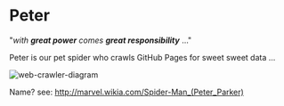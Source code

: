# Peter

"*with* ***great power*** *comes* ***great responsibility*** ..."

Peter is our pet spider who crawls GitHub Pages for sweet sweet data ...

![web-crawler-diagram](https://cloud.githubusercontent.com/assets/194400/9045329/3cdf47ca-3a1a-11e5-9178-c2c0da4654a1.jpg)


Name? see: http://marvel.wikia.com/Spider-Man_(Peter_Parker)
